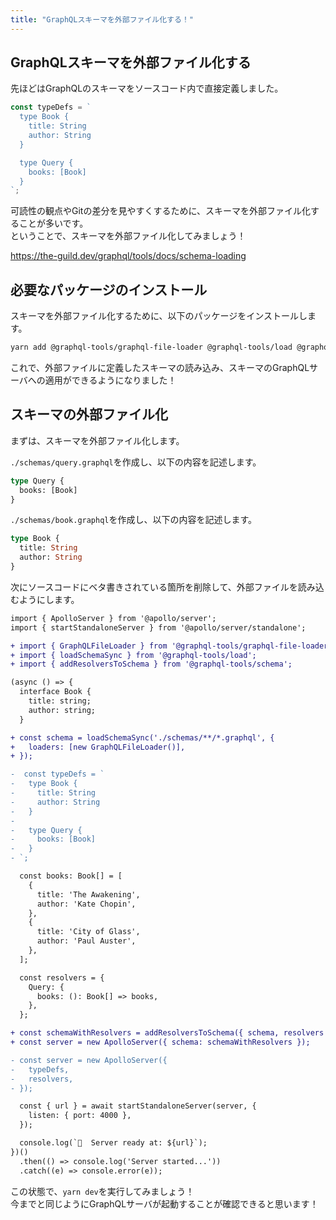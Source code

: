```yaml
---
title: "GraphQLスキーマを外部ファイル化する！"
---
```


## GraphQLスキーマを外部ファイル化する

先ほどはGraphQLのスキーマをソースコード内で直接定義しました。  

```ts
const typeDefs = `
  type Book {
    title: String
    author: String
  }

  type Query {
    books: [Book]
  }
`;
```

可読性の観点やGitの差分を見やすくするために、スキーマを外部ファイル化することが多いです。  
ということで、スキーマを外部ファイル化してみましょう！  

<https://the-guild.dev/graphql/tools/docs/schema-loading>  

## 必要なパッケージのインストール

スキーマを外部ファイル化するために、以下のパッケージをインストールします。  

```bash
yarn add @graphql-tools/graphql-file-loader @graphql-tools/load @graphql-tools/schema
```

これで、外部ファイルに定義したスキーマの読み込み、スキーマのGraphQLサーバへの適用ができるようになりました！  

## スキーマの外部ファイル化

まずは、スキーマを外部ファイル化します。  

`./schemas/query.graphql`を作成し、以下の内容を記述します。  

```graphql
type Query {
  books: [Book]
}
```

`./schemas/book.graphql`を作成し、以下の内容を記述します。  

```graphql
type Book {
  title: String
  author: String
}
```

次にソースコードにベタ書きされている箇所を削除して、外部ファイルを読み込むようにします。  

```diff ts
import { ApolloServer } from '@apollo/server';
import { startStandaloneServer } from '@apollo/server/standalone';

+ import { GraphQLFileLoader } from '@graphql-tools/graphql-file-loader';
+ import { loadSchemaSync } from '@graphql-tools/load';
+ import { addResolversToSchema } from '@graphql-tools/schema';

(async () => {
  interface Book {
    title: string;
    author: string;
  }

+ const schema = loadSchemaSync('./schemas/**/*.graphql', {
+   loaders: [new GraphQLFileLoader()],
+ });

-  const typeDefs = `
-   type Book {
-     title: String
-     author: String
-   }
-
-   type Query {
-     books: [Book]
-   }
- `;

  const books: Book[] = [
    {
      title: 'The Awakening',
      author: 'Kate Chopin',
    },
    {
      title: 'City of Glass',
      author: 'Paul Auster',
    },
  ];

  const resolvers = {
    Query: {
      books: (): Book[] => books,
    },
  };

+ const schemaWithResolvers = addResolversToSchema({ schema, resolvers });
+ const server = new ApolloServer({ schema: schemaWithResolvers });

- const server = new ApolloServer({
-   typeDefs,
-   resolvers,
- });

  const { url } = await startStandaloneServer(server, {
    listen: { port: 4000 },
  });

  console.log(`🚀  Server ready at: ${url}`);
})()
  .then(() => console.log('Server started...'))
  .catch((e) => console.error(e));
```

この状態で、`yarn dev`を実行してみましょう！  
今までと同じようにGraphQLサーバが起動することが確認できると思います！  
